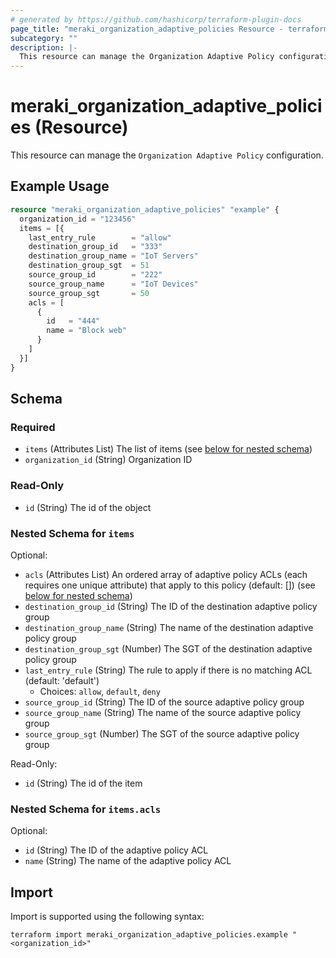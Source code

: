 ```yaml
---
# generated by https://github.com/hashicorp/terraform-plugin-docs
page_title: "meraki_organization_adaptive_policies Resource - terraform-provider-meraki"
subcategory: ""
description: |-
  This resource can manage the Organization Adaptive Policy configuration.
---
```


# meraki_organization_adaptive_policies (Resource)

This resource can manage the `Organization Adaptive Policy` configuration.

## Example Usage

```terraform
resource "meraki_organization_adaptive_policies" "example" {
  organization_id = "123456"
  items = [{
    last_entry_rule        = "allow"
    destination_group_id   = "333"
    destination_group_name = "IoT Servers"
    destination_group_sgt  = 51
    source_group_id        = "222"
    source_group_name      = "IoT Devices"
    source_group_sgt       = 50
    acls = [
      {
        id   = "444"
        name = "Block web"
      }
    ]
  }]
}
```

<!-- schema generated by tfplugindocs -->
## Schema

### Required

- `items` (Attributes List) The list of items (see [below for nested schema](#nestedatt--items))
- `organization_id` (String) Organization ID

### Read-Only

- `id` (String) The id of the object

<a id="nestedatt--items"></a>
### Nested Schema for `items`

Optional:

- `acls` (Attributes List) An ordered array of adaptive policy ACLs (each requires one unique attribute) that apply to this policy (default: []) (see [below for nested schema](#nestedatt--items--acls))
- `destination_group_id` (String) The ID of the destination adaptive policy group
- `destination_group_name` (String) The name of the destination adaptive policy group
- `destination_group_sgt` (Number) The SGT of the destination adaptive policy group
- `last_entry_rule` (String) The rule to apply if there is no matching ACL (default: 'default')
  - Choices: `allow`, `default`, `deny`
- `source_group_id` (String) The ID of the source adaptive policy group
- `source_group_name` (String) The name of the source adaptive policy group
- `source_group_sgt` (Number) The SGT of the source adaptive policy group

Read-Only:

- `id` (String) The id of the item

<a id="nestedatt--items--acls"></a>
### Nested Schema for `items.acls`

Optional:

- `id` (String) The ID of the adaptive policy ACL
- `name` (String) The name of the adaptive policy ACL

## Import

Import is supported using the following syntax:

```shell
terraform import meraki_organization_adaptive_policies.example "<organization_id>"
```
